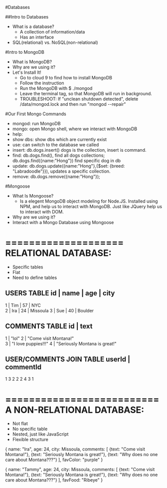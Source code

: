#Databases

##Intro to Databases
* What is a database? 
    * A collection of information/data
    * Has an interface
* SQL(relational) vs. NoSQL(non-relational)

#Intro to MongoDB
* What is MongoDB?
* Why are we using it?
* Let's Install It!
  * Go to cloud 9 to find how to install MongoDB
  * Follow the instruction
  * Run the MongoDB with $ ./mongod
  * Leave the terminal tag, so that MongoDB will run in background.
  * TROUBLESHOOT: If "unclean shutdown detected", delete /data/mongod.lock and then run "mongod --repair"

#Our First Mongo Commands
* mongod: run MongoDB
* mongo: open Mongo shell, where we interact with MongoDB
* help:
* show dbs: show dbs which are currently exist
* use: can switch to the database we called
* insert: db.dogs.insert() dogs is the collection, insert is command.
* find: db.dogs.find(), find all dogs collections; db.dogs.find({name:"Hong"}) find specific dog in db
* update: db.dogs.update({name:"Hong"},{$set: {breed: "Labradoodle"}}), updates a specific collection.
* remove: db.dogs.remove({name:"Hong"});

#Mongoose
* What Is Mongoose?
  * Is a elegent MongoDB object modeling for Node.JS. Installed using NPM, and help us to interact with MongoDB. Just like JQuery help us to interact with DOM.
* Why are we using it?
* Interact with a Mongo Database using Mongoose


====================
RELATIONAL DATABASE:
====================
* Specific tables
* Flat
* Need to define tables

USERS TABLE
id | name  |  age  |  city
-------------------------
1  | Tim   |  57   |  NYC           
2  | Ira   |  24   |  Missoula 
3  | Sue   |  40   |  Boulder


COMMENTS TABLE
id |       text  
--------------------------
1  | "lol"
2  | "Come visit Montana!"   
3  | "I love puppies!!!"
4  | "Seriously Montana is great!"


USER/COMMENTS JOIN TABLE
userId  |  commentId
---------------------------
   1         3
   2         2
   2         4
   3         1
   
   
   
==========================
A NON-RELATIONAL DATABASE:
==========================
* Not flat
* No specific table
* Nested, just like JavaScript
* Flexible structure

{
  name: "Ira",
  age: 24,
  city: Missoula,
  comments: [
    {text: "Come visit Montana!"},
    {text: "Seriously Montana is great!"},
    {text: "Why does no one care about Montana???"}
  ],
  favColor: "purple"
}


{
  name: "Tammy",
  age: 24,
  city: Missoula,
  comments: [
    {text: "Come visit Montana!"},
    {text: "Seriously Montana is great!"},
    {text: "Why does no one care about Montana???"}
  ],
  favFood: "Ribeye"
}







